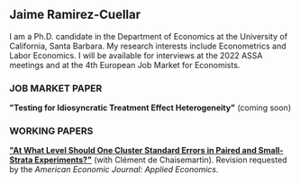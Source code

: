 ## Jaime Ramirez-Cuellar

I am a Ph.D. candidate in the Department of Economics at the University of California, Santa Barbara.
My research interests include Econometrics and Labor Economics. 
I will be available for interviews at the 2022 ASSA meetings and at the 4th European Job Market for Economists.

### JOB MARKET PAPER

**"Testing for Idiosyncratic Treatment Effect Heterogeneity\"** (coming
soon)

### WORKING PAPERS

[**"At What Level Should One Cluster Standard Errors in Paired and
Small-Strata Experiments?\"**](https://papers.ssrn.com/sol3/papers.cfm?abstract_id=3520820) (with Clément de Chaisemartin). Revision
requested by the *American Economic Journal: Applied Economics*.

